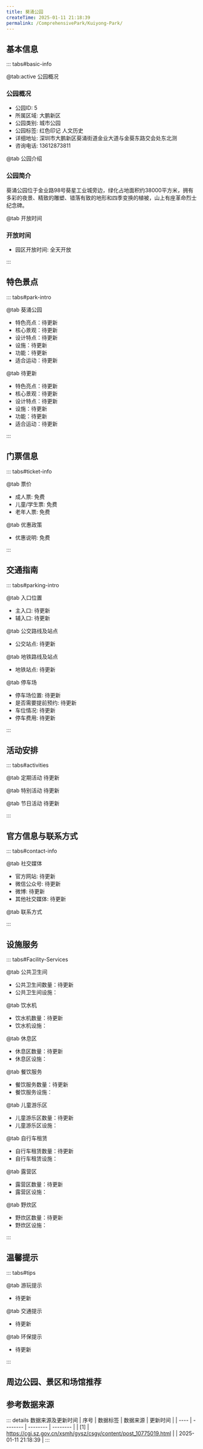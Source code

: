 ```yaml
---
title: 葵涌公园
createTime: 2025-01-11 21:18:39
permalink: /ComprehensivePark/Kuiyong-Park/
---
```



<script setup>
import ImageSwiper from '/.vuepress/theme/components/ImageSwiper.vue'
// 轮播图数据
const swiperItems = [
    {
                link: 'https://cgj.sz.gov.cn/img/4/4005/4005870/10775019.jpg',
                title: '葵涌公园',
                description: '葵涌公园位于金业路98号葵星工业城旁边，绿化占地面积约38000平方米，拥有多彩的夜景、精致的雕塑、错落有致的地形和四季变换的植被，山上有座革命烈士纪念碑。...',
                author: '深圳政府在线',
                date: '2025/01/11'
                },
  {
                link: 'https://cgj.sz.gov.cn/img/4/4005/4005870/10775019.jpg',
                title: '葵涌公园',
                description: '葵涌公园位于金业路98号葵星工业城旁边，绿化占地面积约38000平方米，拥有多彩的夜景、精致的雕塑、错落有致的地形和四季变换的植被，山上有座革命烈士纪念碑。...',
                author: '深圳政府在线',
                date: '2025/01/11'
                }
]
// 配置项
const swiperConfig = {
  height: 500,
  showInfo: true
}
</script>
<!-- 轮播图组件 -->
<ImageSwiper :items="swiperItems" :config="swiperConfig" />



## 基本信息

::: tabs#basic-info

@tab:active 公园概况
### 公园概况
- 公园ID: 5
- 所属区域: 大鹏新区
- 公园类别: 城市公园
- 公园标签: 红色印记 人文历史
- 详细地址: 深圳市大鹏新区葵涌街道金业大道与金葵东路交会处东北测
- 咨询电话: 13612873811

@tab 公园介绍
### 公园简介
葵涌公园位于金业路98号葵星工业城旁边，绿化占地面积约38000平方米，拥有多彩的夜景、精致的雕塑、错落有致的地形和四季变换的植被，山上有座革命烈士纪念碑。

@tab 开放时间
### 开放时间
- 园区开放时间: 全天开放

:::

## 特色景点

::: tabs#park-intro

@tab 葵涌公园
<ImageCard
image="https://cgj.sz.gov.cn/images/index20230710_1.png"
    title="葵涌公园"
    description="葵涌是东江纵队的根据地、司令部所在地和北撤山东的起点。2003年，葵涌办事处在葵涌公园内重修了革命烈士纪念碑，碑高约9米，方柱体，碑顶塑高举钢枪的战士，碑身正面书“革命烈士永垂不朽”，碑座正面刻有“碑记”，碑的背面为57位葵涌籍革命烈士和12名在解放战争时期沙鱼涌战斗烈士的英名。"
    date=""
    author="深圳政府在线"
/>


- 特色亮点：待更新
- 核心景观：待更新
- 设计特点：待更新
- 设施：待更新
- 功能：待更新
- 适合运动：待更新

@tab 待更新
<ImageCard
image="https://cgj.sz.gov.cn/images/index20230710_1.png"
    title="葵涌公园"
    description="葵涌是东江纵队的根据地、司令部所在地和北撤山东的起点。2003年，葵涌办事处在葵涌公园内重修了革命烈士纪念碑，碑高约9米，方柱体，碑顶塑高举钢枪的战士，碑身正面书“革命烈士永垂不朽”，碑座正面刻有“碑记”，碑的背面为57位葵涌籍革命烈士和12名在解放战争时期沙鱼涌战斗烈士的英名。"
    date=""
    author="深圳政府在线"
/>


- 特色亮点：待更新
- 核心景观：待更新
- 设计特点：待更新
- 设施：待更新
- 功能：待更新
- 适合运动：待更新

:::

## 门票信息

::: tabs#ticket-info

@tab 票价
- 成人票: 免费
- 儿童/学生票: 免费
- 老年人票: 免费

@tab 优惠政策
- 优惠说明: 免费

:::

## 交通指南

::: tabs#parking-intro

@tab 入口位置
- 主入口: 待更新
- 辅入口: 待更新

@tab 公交路线及站点
- 公交站点: 待更新

@tab 地铁路线及站点
- 地铁站点: 待更新

@tab 停车场
- 停车场位置: 待更新
- 是否需要提前预约: 待更新
- 车位情况: 待更新
- 停车费用: 待更新

:::

## 活动安排

::: tabs#activities

@tab 定期活动
待更新

@tab 特别活动
待更新

@tab 节日活动
待更新

:::

## 官方信息与联系方式

::: tabs#contact-info

@tab 社交媒体
- 官方网站: 待更新
- 微信公众号: 待更新
- 微博: 待更新
- 其他社交媒体: 待更新

@tab 联系方式

:::

## 设施服务

::: tabs#Facility-Services

@tab 公共卫生间
- 公共卫生间数量：待更新
- 公共卫生间设施：

@tab 饮水机
- 饮水机数量：待更新
- 饮水机设施：

@tab 休息区
- 休息区数量：待更新
- 休息区设施：

@tab 餐饮服务
- 餐饮服务数量：待更新
- 餐饮服务设施：

@tab 儿童游乐区
- 儿童游乐区数量：待更新
- 儿童游乐区设施：

@tab 自行车租赁
- 自行车租赁数量：待更新
- 自行车租赁设施：

@tab 露营区
- 露营区数量：待更新
- 露营区设施：

@tab 野炊区
- 野炊区数量：待更新
- 野炊区设施：

:::

## 温馨提示

::: tabs#tips

@tab 游玩提示
- 待更新

@tab 交通提示
- 待更新

@tab 环保提示
- 待更新

:::

## 周边公园、景区和场馆推荐

<CardGrid>
  <ImageCard
        image="https://cgj.sz.gov.cn/img/4/4005/4005871/10775020.jpg"
        title="前海桂湾公园"
        description="前海桂湾公园位于前海合作区中央轴线，全长1.9公里，总面积约45公顷，中央水域约占四分之一，绿地率约为74%，是一个一河两岸多层级绿地的城市带状公园。公园以桂湾河水系为设计灵感，以生境重现为目标，采用景观都市主义设计手法，用几何线形构筑公园形态，在一片繁华中重构山、园、水格局，为市民提供一片野趣大雅的身心回归之所，助力"
        href="/ComprehensivePark/Qianhai-Guiwan-Park/"
        author="待更新"
        date="2025/01/02"
      />
      <ImageCard
        image="https://cgj.sz.gov.cn/img/4/4005/4005871/10775020.jpg"
        title="前海桂湾公园"
        description="前海桂湾公园位于前海合作区中央轴线，全长1.9公里，总面积约45公顷，中央水域约占四分之一，绿地率约为74%，是一个一河两岸多层级绿地的城市带状公园。公园以桂湾河水系为设计灵感，以生境重现为目标，采用景观都市主义设计手法，用几何线形构筑公园形态，在一片繁华中重构山、园、水格局，为市民提供一片野趣大雅的身心回归之所，助力"
        href="/ComprehensivePark/Qianhai-Guiwan-Park/"
        author="待更新"
        date="2025/01/02"
      />
    </CardGrid>


## 参考数据来源

::: details 数据来源及更新时间
| 序号 | 数据标签 | 数据来源 | 更新时间 |
| ---- | -------- | -------- | -------- |
| [1] | https://cgj.sz.gov.cn/xsmh/gysz/csgy/content/post_10775019.html |  | 2025-01-11 21:18:39 |
:::


